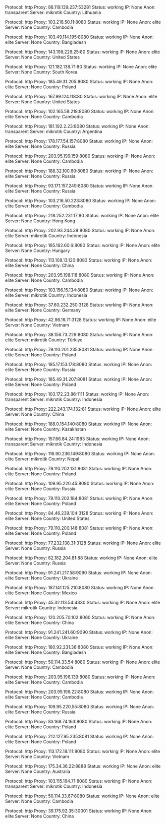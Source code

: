 Protocol: http
Proxy: 88.119.139.237:53281
Status: working
IP: None
Anon: transparent
Server: mikrotik
Country: Lithuania

Protocol: http
Proxy: 103.216.50.11:8080
Status: working
IP: None
Anon: elite
Server: None
Country: Cambodia

Protocol: http
Proxy: 103.49.114.195:8080
Status: working
IP: None
Anon: elite
Server: None
Country: Bangladesh

Protocol: http
Proxy: 143.198.226.25:80
Status: working
IP: None
Anon: elite
Server: None
Country: United States

Protocol: http
Proxy: 121.182.138.71:80
Status: working
IP: None
Anon: elite
Server: None
Country: South Korea

Protocol: http
Proxy: 185.49.31.205:8080
Status: working
IP: None
Anon: elite
Server: None
Country: Poland

Protocol: http
Proxy: 167.99.124.118:80
Status: working
IP: None
Anon: elite
Server: None
Country: United States

Protocol: http
Proxy: 102.165.58.218:8080
Status: working
IP: None
Anon: elite
Server: None
Country: Cambodia

Protocol: http
Proxy: 181.192.2.23:8080
Status: working
IP: None
Anon: transparent
Server: mikrotik
Country: Argentina

Protocol: http
Proxy: 178.177.54.157:8080
Status: working
IP: None
Anon: elite
Server: None
Country: Russia

Protocol: http
Proxy: 203.95.199.159:8080
Status: working
IP: None
Anon: elite
Server: None
Country: Cambodia

Protocol: http
Proxy: 188.32.100.60:8080
Status: working
IP: None
Anon: elite
Server: None
Country: Russia

Protocol: http
Proxy: 93.171.157.249:8080
Status: working
IP: None
Anon: elite
Server: None
Country: Russia

Protocol: http
Proxy: 103.216.50.223:8080
Status: working
IP: None
Anon: elite
Server: None
Country: Cambodia

Protocol: http
Proxy: 218.252.231.17:80
Status: working
IP: None
Anon: elite
Server: None
Country: Hong Kong

Protocol: http
Proxy: 202.93.244.38:8080
Status: working
IP: None
Anon: elite
Server: mikrotik
Country: Indonesia

Protocol: http
Proxy: 185.162.60.6:8080
Status: working
IP: None
Anon: elite
Server: None
Country: Hungary

Protocol: http
Proxy: 113.108.13.120:8083
Status: working
IP: None
Anon: elite
Server: None
Country: China

Protocol: http
Proxy: 203.95.198.118:8080
Status: working
IP: None
Anon: elite
Server: None
Country: Cambodia

Protocol: http
Proxy: 103.156.15.134:8080
Status: working
IP: None
Anon: elite
Server: mikrotik
Country: Indonesia

Protocol: http
Proxy: 37.60.232.250:3128
Status: working
IP: None
Anon: elite
Server: None
Country: Germany

Protocol: http
Proxy: 42.96.16.71:3128
Status: working
IP: None
Anon: elite
Server: None
Country: Vietnam

Protocol: http
Proxy: 38.156.73.229:8080
Status: working
IP: None
Anon: elite
Server: mikrotik
Country: Türkiye

Protocol: http
Proxy: 79.110.201.235:8081
Status: working
IP: None
Anon: elite
Server: None
Country: Poland

Protocol: http
Proxy: 185.17.153.178:8080
Status: working
IP: None
Anon: elite
Server: None
Country: Russia

Protocol: http
Proxy: 185.49.31.207:8081
Status: working
IP: None
Anon: elite
Server: None
Country: Poland

Protocol: http
Proxy: 103.172.23.86:1111
Status: working
IP: None
Anon: transparent
Server: mikrotik
Country: Indonesia

Protocol: http
Proxy: 222.243.174.132:81
Status: working
IP: None
Anon: elite
Server: None
Country: China

Protocol: http
Proxy: 188.0.154.140:8080
Status: working
IP: None
Anon: elite
Server: None
Country: Kazakhstan

Protocol: http
Proxy: 157.66.84.24:1983
Status: working
IP: None
Anon: transparent
Server: mikrotik
Country: Indonesia

Protocol: http
Proxy: 116.90.236.149:8080
Status: working
IP: None
Anon: elite
Server: mikrotik
Country: Nepal

Protocol: http
Proxy: 79.110.202.131:8081
Status: working
IP: None
Anon: elite
Server: None
Country: Poland

Protocol: http
Proxy: 109.95.220.45:8080
Status: working
IP: None
Anon: elite
Server: None
Country: Russia

Protocol: http
Proxy: 79.110.202.184:8081
Status: working
IP: None
Anon: elite
Server: None
Country: Poland

Protocol: http
Proxy: 84.46.239.104:3128
Status: working
IP: None
Anon: elite
Server: None
Country: United States

Protocol: http
Proxy: 79.110.200.148:8081
Status: working
IP: None
Anon: elite
Server: None
Country: Poland

Protocol: http
Proxy: 77.232.138.31:3128
Status: working
IP: None
Anon: elite
Server: None
Country: Russia

Protocol: http
Proxy: 62.182.204.81:88
Status: working
IP: None
Anon: elite
Server: None
Country: Russia

Protocol: http
Proxy: 91.241.217.58:9090
Status: working
IP: None
Anon: elite
Server: None
Country: Ukraine

Protocol: http
Proxy: 187.141.125.210:8080
Status: working
IP: None
Anon: elite
Server: None
Country: Mexico

Protocol: http
Proxy: 45.32.113.54:4330
Status: working
IP: None
Anon: elite
Server: mikrotik
Country: Indonesia

Protocol: http
Proxy: 120.205.70.102:8060
Status: working
IP: None
Anon: elite
Server: None
Country: China

Protocol: http
Proxy: 91.241.241.60:9090
Status: working
IP: None
Anon: elite
Server: None
Country: Ukraine

Protocol: http
Proxy: 180.92.231.38:8080
Status: working
IP: None
Anon: elite
Server: None
Country: Bangladesh

Protocol: http
Proxy: 50.114.33.54:8080
Status: working
IP: None
Anon: elite
Server: None
Country: Cambodia

Protocol: http
Proxy: 203.95.196.139:8080
Status: working
IP: None
Anon: elite
Server: None
Country: Cambodia

Protocol: http
Proxy: 203.95.196.22:8080
Status: working
IP: None
Anon: elite
Server: None
Country: Cambodia

Protocol: http
Proxy: 109.95.220.55:8080
Status: working
IP: None
Anon: elite
Server: None
Country: Russia

Protocol: http
Proxy: 83.168.74.163:8080
Status: working
IP: None
Anon: elite
Server: None
Country: Poland

Protocol: http
Proxy: 212.127.95.235:8081
Status: working
IP: None
Anon: elite
Server: None
Country: Poland

Protocol: http
Proxy: 113.172.18.111:8080
Status: working
IP: None
Anon: elite
Server: None
Country: Vietnam

Protocol: http
Proxy: 175.34.36.22:8888
Status: working
IP: None
Anon: elite
Server: None
Country: Australia

Protocol: http
Proxy: 103.115.164.71:8080
Status: working
IP: None
Anon: transparent
Server: mikrotik
Country: Indonesia

Protocol: http
Proxy: 50.114.33.67:8080
Status: working
IP: None
Anon: elite
Server: None
Country: Cambodia

Protocol: http
Proxy: 39.175.92.35:30001
Status: working
IP: None
Anon: elite
Server: None
Country: China

